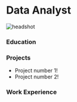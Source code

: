 # Data Analyst
![headshot](/russell-dotmatrix/PortfolioProjects/assets/docs/Russell_headshot.jpg)

### Education

### Projects
- Project number 1!
- Project number 2!

### Work Experience

